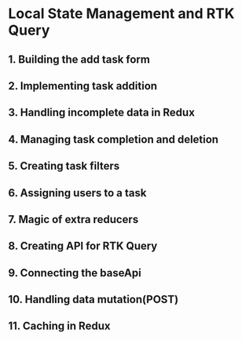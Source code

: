 # Local State Management and RTK Query

## 1. Building the add task form

## 2. Implementing task addition

## 3. Handling incomplete data in Redux

## 4. Managing task completion and deletion

## 5. Creating task filters

## 6. Assigning users to a task

## 7. Magic of extra reducers

## 8. Creating API for RTK Query

## 9. Connecting the baseApi

## 10. Handling data mutation(POST)

## 11. Caching in Redux
